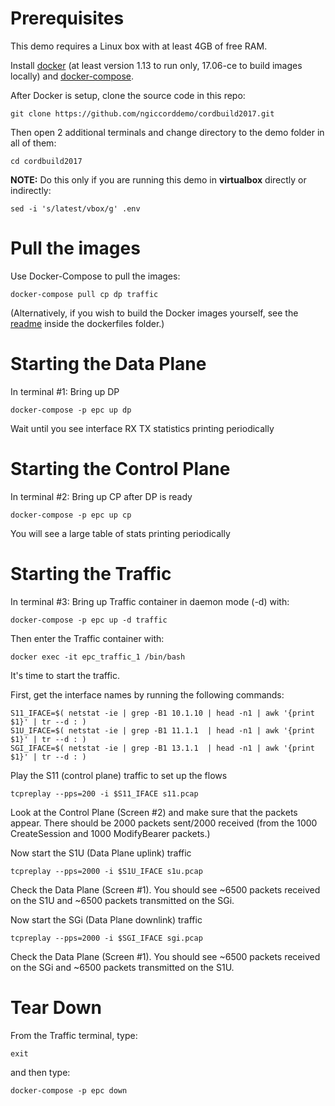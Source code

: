 Prerequisites
=============

This demo requires a Linux box with at least 4GB of free RAM.

Install [docker](https://docs.docker.com/engine/installation/) (at least version 1.13 to run only, 17.06-ce to build images locally) and [docker-compose](https://docs.docker.com/compose/install/).

After Docker is setup, clone the source code in this repo:

`git clone https://github.com/ngiccorddemo/cordbuild2017.git`

Then open 2 additional terminals and change directory to the demo folder in all of them:

`cd cordbuild2017`

__NOTE:__ Do this only if you are running this demo in __virtualbox__ directly or indirectly:

```shell
sed -i 's/latest/vbox/g' .env
```


Pull the images
===============

Use Docker-Compose to pull the images:

`docker-compose pull cp dp traffic`

(Alternatively, if you wish to build the Docker images yourself, see the [readme](dockerfiles/README.md) inside the dockerfiles folder.)


Starting the Data Plane
=======================

In terminal #1: Bring up DP

`docker-compose -p epc up dp`

Wait until you see interface RX TX statistics printing periodically


Starting the Control Plane
==========================

In terminal #2: Bring up CP after DP is ready

`docker-compose -p epc up cp`

You will see a large table of stats printing periodically


Starting the Traffic 
====================

In terminal #3: Bring up Traffic container in daemon mode (-d) with:

`docker-compose -p epc up -d traffic`

Then enter the Traffic container with:

`docker exec -it epc_traffic_1 /bin/bash`

It's time to start the traffic.

First, get the interface names by running the following commands:

```shell 
S11_IFACE=$( netstat -ie | grep -B1 10.1.10 | head -n1 | awk '{print $1}' | tr --d : )
S1U_IFACE=$( netstat -ie | grep -B1 11.1.1  | head -n1 | awk '{print $1}' | tr --d : )
SGI_IFACE=$( netstat -ie | grep -B1 13.1.1  | head -n1 | awk '{print $1}' | tr --d : )
```

Play the S11 (control plane) traffic to set up the flows

`tcpreplay --pps=200 -i $S11_IFACE s11.pcap`

Look at the Control Plane (Screen #2) and make sure that the packets appear. There should be 2000 packets sent/2000 received (from the 1000 CreateSession and 1000 ModifyBearer packets.)

Now start the S1U (Data Plane uplink) traffic

`tcpreplay --pps=2000 -i $S1U_IFACE s1u.pcap`

Check the Data Plane  (Screen #1).  You should see ~6500 packets received on the S1U and ~6500 packets transmitted on the SGi.

Now start the SGi (Data Plane downlink) traffic

`tcpreplay --pps=2000 -i $SGI_IFACE sgi.pcap`

Check the Data Plane  (Screen #1).  You should see ~6500 packets received on the SGi and ~6500 packets transmitted on the S1U.


Tear Down
=========
From the Traffic terminal, type:

`exit` 

and then type:

`docker-compose -p epc down`
